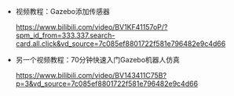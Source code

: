 <!--
 * @Author: Guohao
 * @Date: 2023-10-20 21:29:21
 * @LastEditors: Guohao
 * @LastEditTime: 2023-10-20 23:19:57
 * @Description: TODO
-->
- 视频教程：Gazebo添加传感器

  https://www.bilibili.com/video/BV1KF41157oP/?spm_id_from=333.337.search-card.all.click&vd_source=7c085ef8801722f581e796482e9c4d66


- 另一个视频教程：70分钟快速入门Gazebo机器人仿真
  
  https://www.bilibili.com/video/BV143411C75B?p=3&vd_source=7c085ef8801722f581e796482e9c4d66